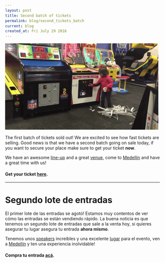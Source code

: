 ```yaml
---
layout: post
title: Second batch of tickets
permalink: blog/second_tickets_batch
current: blog
created_at: Fri July 29 2016
---
```


![Tickets](/img/blog/second-batch-of-tickets.gif)

The first batch of tickets sold out! We are excited to see how fast tickets are selling. Good news is that we have a second batch going on sale today, if you want to secure your place make sure to get your ticket **now**.

We have an awesome [line-up](http://www.rubyconf.co/#speakers) and a great [venue](http://www.rubyconf.co/#venue), come to [Medellín](http://www.rubyconf.co/guide_to_medellin.html) and have a great time with us!

#### Get your ticket [here][TITO].

* * *

# Segundo lote de entradas

El primer lote de las entradas se agotó! Estamos muy contentos de ver cómo las entradas se están vendiendo rápido. La buena noticia es que tenemos un segundo lote de entradas que sale a la venta hoy, si quieres asegurar tu lugar asegura tu entrada **ahora mismo**.

Tenemos unos [speakers](http://www.rubyconf.co/#speakers) increíbles y una excelente [lugar](http://www.rubyconf.co/#venue) para el evento, ven a [Medellín](http://www.rubyconf.co/guide_to_medellin.html) y ten una experiencia inolvidable!

#### Compra tu entrada [acá][TITO].

[tito]: https://ti.to/colombia-dev/rubyconf-colombia-2016
